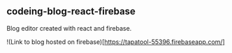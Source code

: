 ## codeing-blog-react-firebase

Blog editor created with react and firebase.

!(Link to blog hosted on firebase)[https://tapatool-55396.firebaseapp.com/]

